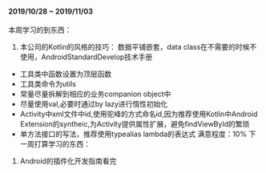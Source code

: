 #### 2019/10/28 ~ 2019/11/03
本周学习的到东西：
1. 本公司的Kotlin的风格的技巧： 数据平铺嵌套，data class在不需要的时候不使用，AndroidStandardDevelop技术手册
* 工具类中函数设置为顶层函数
* 工具类命令为utils
* 常量尽量拆解到相应的业务companion object中
* 尽量使用val,必要时通过by lazy进行惰性初始化
* Activity中xml文件中id,使用驼峰的方式命名id,因为推荐使用Kotlin中Android Extension的syntheic,为Activity提供属性扩展，避免findViewById的繁琐
* 单方法接口的写法，推荐使用typealias lambda的表达式
满意程度：10%
下一周打算学习的东西：
1. Android的插件化开发指南看完